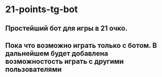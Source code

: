 # 21-points-tg-bot

## Простейший бот для игры в 21 очко.
## Пока что возможно играть только с ботом. В дальнейшем будет добавлена возможностость играть с другими пользователями 
